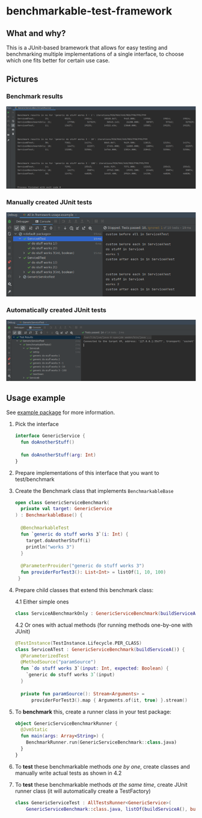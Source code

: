 # benchmarkable-test-framework

## What and why?
This is a JUnit-based bramework that allows for easy testing and benchmarking 
multiple implementations of a single interface, to choose which one fits better for certain use case.

## Pictures
### Benchmark results
![Benchmark results](1.png)

### Manually created JUnit tests
![JUnit manual tests](2.png)

### Automatically created JUnit tests
![JUnit automatic tests](3.png)

## Usage example
See [example package](https://github.com/nikita-tomilov/benchmarkable-test-framework/tree/master/example)
for more information.

1. Pick the interface
    ```kotlin
    interface GenericService {
      fun doAnotherStuff()
    
      fun doAnotherStuff(arg: Int)
    }
    ```
2. Prepare implementations of this interface that you want to test/benchmark
3. Create the Benchmark class that implements ```BenchmarkableBase```
    ```kotlin
    open class GenericServiceBenchmark(
      private val target: GenericService
    ) : BenchmarkableBase() {
    
      @BenchmarkableTest
      fun `generic do stuff works 3`(i: Int) {
        target.doAnotherStuff(i)
        println("works 3")
      }
    
      @ParameterProvider("generic do stuff works 3")
      fun providerForTest3(): List<Int> = listOf(1, 10, 100)
     }
    ```
4. Prepare child classes that extend this benchmark class:

    4.1 Either simple ones
    ```kotlin
    class ServiceABenchmarkOnly : GenericServiceBenchmark(buildServiceA())
    ```
   
    4.2 Or ones with actual methods (for running methods one-by-one with JUnit)
    ```kotlin
    @TestInstance(TestInstance.Lifecycle.PER_CLASS)
    class ServiceATest : GenericServiceBenchmark(buildServiceA()) {
      @ParameterizedTest
      @MethodSource("paramSource")
      fun `do stuff works 3`(input: Int, expected: Boolean) {
        `generic do stuff works 3`(input)
      }
    
      private fun paramSource(): Stream<Arguments> =
          providerForTest3().map { Arguments.of(it, true) }.stream()
    ```
5. To **benchmark** this, create a runner class in your test package:
    ```kotlin
    object GenericServiceBenchmarkRunner {
      @JvmStatic
      fun main(args: Array<String>) {
        BenchmarkRunner.run(GenericServiceBenchmark::class.java)
      }
    }
    ```
6. To **test** these benchmarkable methods *one by one*, create classes and manually write actual tests as shown in 4.2

7. To **test** these benchmarkable methods *at the same time*, create JUnit runner class (it will
automatically create a TestFactory)
    ```kotlin
    class GenericServiceTest : AllTestsRunner<GenericService>(
        GenericServiceBenchmark::class.java, listOf(buildServiceA(), buildServiceB()))
    ```